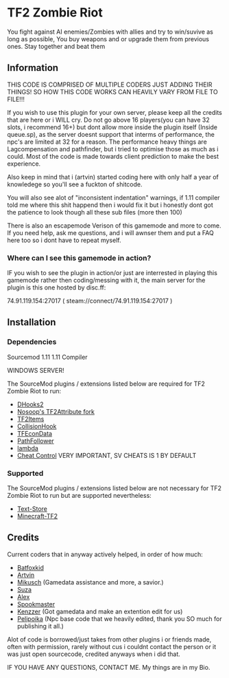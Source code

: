 # TF2 Zombie Riot

You fight against AI enemies/Zombies with allies and try to win/suvive as long as possible, You buy weapons and or upgrade them from previous ones. Stay together and beat them

## Information

THIS CODE IS COMPRISED OF MULTIPLE CODERS JUST ADDING THEIR THINGS!
SO HOW THIS CODE WORKS CAN HEAVILY VARY FROM FILE TO FILE!!!

If you wish to use this plugin for your own server, please keep all the credits that are here or i WILL cry.
Do not go above 16 players(you can have 32 slots, i recommend 16+) but dont allow more inside the plugin itself (Inside queue.sp), as the server doesnt support that interms of performance, the npc's are limited at 32 for a reason.
The performance heavy things are Lagcompensation and pathfinder, but i tried to optimise those as much as i could.
Most of the code is made towards client prediction to make the best experience.

Also keep in mind that i (artvin) started coding here with only half a year of knowledege so you'll see a fuckton of shitcode.

You will also see alot of "inconsistent indentation" warnings, if 1.11 compiler told me where this shit happend then i would fix it
but i honestly dont got the patience to look though all these sub files (more then 100)


There is also an escapemode Verison of this gamemode and more to come. If you need help, ask me questions, and i will awnser them and put a FAQ here too so i dont have to repeat myself.

### Where can I see this gamemode in action?

IF you wish to see the plugin in action/or just are interrested in playing this gamemode rather then coding/messing with it, the main server for the plugin is this one hosted by disc.ff:

 74.91.119.154:27017 ( steam://connect/74.91.119.154:27017 )

## Installation

### Dependencies

Sourcemod 1.11
1.11 Compiler

WINDOWS SERVER!

The SourceMod plugins / extensions listed below are required for TF2 Zombie Riot to run:

- [DHooks2](https://github.com/peace-maker/DHooks2)
- [Nosoop's TF2Attribute fork](https://github.com/nosoop/tf2attributes)
- [TF2Items](https://github.com/asherkin/TF2Items)
- [CollisionHook](https://github.com/SlidyBat/CollisionHook)
- [TFEconData](https://github.com/nosoop/SM-TFEconData)
- [PathFollower](https://github.com/Pelipoika/PathFollower)
- [lambda](https://github.com/Batfoxkid/lambda)
- [Cheat Control](https://forums.alliedmods.net/showthread.php?t=68805) VERY IMPORTANT, SV CHEATS IS 1 BY DEFAULT

### Supported

The SourceMod plugins / extensions listed below are not necessary for TF2 Zombie Riot to run but are supported nevertheless:

- [Text-Store](https://github.com/Batfoxkid/Text-Store)
- [Minecraft-TF2](https://github.com/Batfoxkid/Minecraft-TF2/tree/logic)

## Credits

Current coders that in anyway actively helped, in order of how much:

- [Batfoxkid](https://github.com/Batfoxkid)
- [Artvin](https://github.com/artvin01)
- [Mikusch](https://github.com/Mikusch) (Gamedata assistance and more, a savior.)
- [Suza](https://github.com/Zabaniya001/)
- [Alex](https://github.com/JustAlex14)
- [Spookmaster](https://github.com/SupremeSpookmaster)
- [Kenzzer](https://github.com/Kenzzer) (Got gamedata and make an extention edit for us)
- [Pelipoika](https://github.com/Pelipoika) (Npc base code that we heavily edited, thank you SO much for publishing it all.)


Alot of code is borrowed/just takes from other plugins i or friends made, often with permission,
rarely without cus i couldnt contact the person or it was just open sourcecode, credited anyways when i did that.

IF YOU HAVE ANY QUESTIONS, CONTACT ME. My things are in my Bio.
